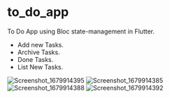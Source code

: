# to_do_app

To Do App using Bloc state-management in Flutter.

- Add new Tasks.
- Archive Tasks.
- Done Tasks.
- List New Tasks.

![Screenshot_1679914395](https://user-images.githubusercontent.com/45319357/227921884-3c9ed142-ffbe-4ad1-9beb-c16f77e19d2f.png)
![Screenshot_1679914385](https://user-images.githubusercontent.com/45319357/227921891-bea18a19-b169-455d-ae77-0c22cc03c240.png)
![Screenshot_1679914388](https://user-images.githubusercontent.com/45319357/227921892-ff764085-119f-4645-871a-48a3e0594810.png)
![Screenshot_1679914392](https://user-images.githubusercontent.com/45319357/227921895-2dc8ac4f-dce7-4485-96bf-cb3d5baedfd8.png)
